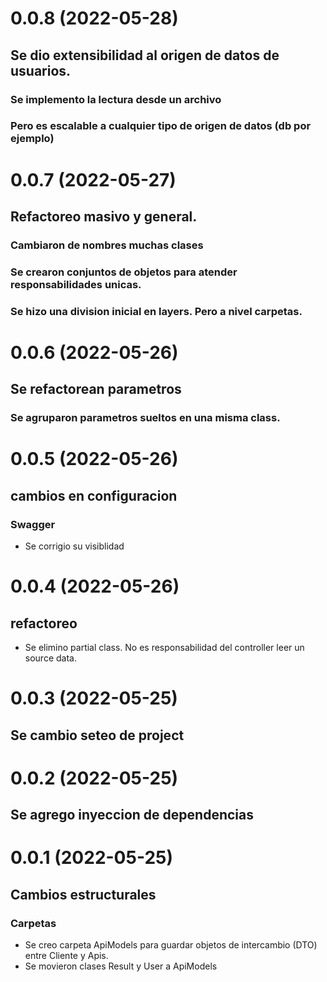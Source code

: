 <a name="0.0.1"></a>
# 0.0.8 (2022-05-28)
## Se  dio extensibilidad al origen de datos de usuarios.
### Se implemento la lectura desde un archivo
### Pero es escalable a cualquier tipo de origen de datos (db por ejemplo)

# 0.0.7 (2022-05-27)
## Refactoreo masivo y general.
### Cambiaron de nombres muchas clases
### Se crearon conjuntos de objetos para atender responsabilidades unicas.
### Se hizo una division inicial en layers. Pero a nivel carpetas.

# 0.0.6 (2022-05-26)
## Se refactorean parametros
### Se agruparon parametros sueltos en una misma class.

# 0.0.5 (2022-05-26)
## cambios en configuracion
### Swagger
- Se corrigio su visiblidad
 
# 0.0.4 (2022-05-26)
## refactoreo
- Se elimino partial class. No es responsabilidad del controller leer un source data.

# 0.0.3 (2022-05-25)
## Se cambio seteo de project

# 0.0.2 (2022-05-25)
## Se agrego inyeccion de dependencias

# 0.0.1 (2022-05-25)
## Cambios estructurales
### Carpetas
- Se creo carpeta ApiModels para guardar objetos de intercambio (DTO) entre Cliente y Apis.
- Se movieron clases Result y User a ApiModels
